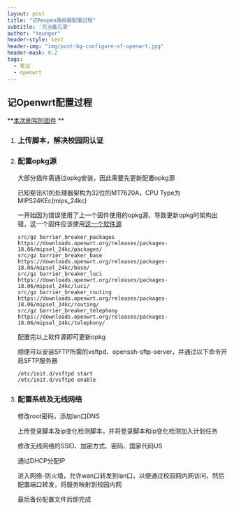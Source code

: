 ```yaml
---
layout: post
title: "记Reopen路由器配置过程"
subtitle: '充当备忘录'
author: "Younger"
header-style: text
header-img: "img/post-bg-configure-of-openwrt.jpg"
header-mask: 0.2
tags:
  - 笔记
  - openwrt
---
```

## 记Openwrt配置过程

**[本次刷写的固件](https://www.right.com.cn/forum/thread-837205-1-1.html)  **

1.   ### 上传脚本，解决校园网认证

2.   ### 配置opkg源

     大部分插件需通过opkg安装，因此需要先更新配置opkg源

     已知斐讯K1的处理器架构为32位的MT7620A，CPU Type为MIPS24KEc(mips_24kc)

     一开始因为错误使用了上一个固件使用的opkg源，导致更新opkg时架构出错，这一个固件应该使用[这一个软件源](https://downloads.openwrt.org/releases/packages-18.06/mipsel_24kc/)

     ```
     src/gz barrier_breaker_packages https://downloads.openwrt.org/releases/packages-18.06/mipsel_24kc/packages/
     src/gz barrier_breaker_base https://downloads.openwrt.org/releases/packages-18.06/mipsel_24kc/base/
     src/gz barrier_breaker_luci https://downloads.openwrt.org/releases/packages-18.06/mipsel_24kc/luci/
     src/gz barrier_breaker_routing https://downloads.openwrt.org/releases/packages-18.06/mipsel_24kc/routing/
     src/gz barrier_breaker_telephony https://downloads.openwrt.org/releases/packages-18.06/mipsel_24kc/telephony/
     ```

     配置完以上软件源即可更新opkg

     顺便可以安装SFTP所需的vsftpd、openssh-sftp-server，并通过以下命令开启SFTP服务器

     ```sh
     /etc/init.d/vsftpd start
     /etc/init.d/vsftpd enable
     ```

3.   ### 配置系统及无线网络

     修改root密码，添加lan口DNS

     上传登录脚本及ip变化检测脚本，并将登录脚本和ip变化检测加入计划任务

     修改无线网络的SSID、加密方式、密码、国家代码US

     通过DHCP分配IP

     进入网络-防火墙，允许wan口转发到lan口，以便通过校园网内网访问，然后配置端口转发，将服务映射到校园内网

     最后备份配置文件后即完成

     
